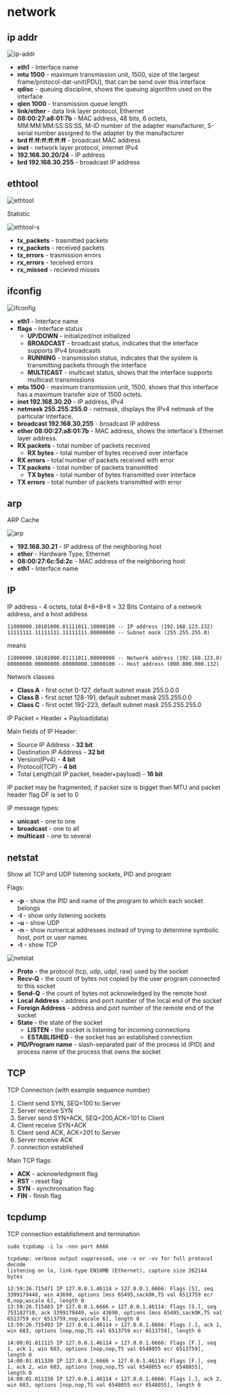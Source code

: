 # network


## ip addr

![ip-addr](screenshots/screenshot-ip-addr.png)

* **eth1** - Interface name
* **mtu 1500** - maximum transmission unit, 1500, size of the largest frame/protocol-dat-unit(PDU), that can be send over this interface
* **qdisc** - queuing discipline, shows the queuing algorithm used on the interface
* **qlen 1000** - transmission queue length
* **link/ether** - data link layer protocol, Ethernet
* **08:00:27:a8:01:7b** - MAC address, 48 bits, 6 octets, MM:MM:MM:SS:SS:SS, M-ID number of the adapter manufacturer, S-serial number assigned to the adapter by the manufacturer
* **brd ff:ff:ff:ff:ff:ff** - broadcast MAC address
* **inet** - network layer protocol, internet IPv4
* **192.168.30.20/24** - IP address
* **brd 192.168.30.255** - broadcast IP address


## ethtool

![ethtool](screenshots/screenshot-ethtool.png)

Statistic

![ethtool-s](screenshots/screenshot-ethtool-s.png)

* **tx_packets** - trasmitted packets
* **rx_packets** - received packets
* **tx_errors** - trasmission errors
* **rx_errors** - teceived errors
* **rx_missed** - recieved misses


## ifconfig

![ifconfig](screenshots/screenshot-ifconfig.png)

* **eth1** - Interface name
* **flags** - Interface status
    * **UP/DOWN** - initialized/not initialized 
    * **BROADCAST** - broadcast status, indicates that the interface supports IPv4 broadcasts
    * **RUNNING** - transmission status, indicates that the system is transmitting packets through the interface
    * **MULTICAST** - multicast status, shows that the interface supports multicast transmissions
* **mtu 1500** - maximum transmission unit, 1500, shows that this interface has a maximum transfer size of 1500 octets. 
* **inet 192.168.30.20** - IP address, IPv4
* **netmask 255.255.255.0** - netmask, displays the IPv4 netmask of the particular interface.
* **broadcast 192.168.30.255** - broadcast IP address
* **ether 08:00:27:a8:01:7b** - MAC address, shows the interface's Ethernet layer address. 
* **RX packets** - total number of packets received
    * **RX bytes** - total number of bytes received over interface
* **RX errors** - total number of packets received with error
* **TX packets** - total number of packets transmitted
    * **TX bytes** - total number of bytes transmitted over interface
* **TX errors** - total number of packets transmitted with error


## arp

ARP Cache

![arp](screenshots/screenshot-arp.png)

* **192.168.30.21** - IP address of the neighboring host
* **ether** - Hardware Type, Ethernet
* **08:00:27:6c:5d:2c** -  MAC address of the neighboring host
* **eth1** - Interface name

## IP

IP address - 4 octets, total 8+8+8+8 = 32 Bits
Contains of a network address, and a host address

```
11000000.10101000.01111011.10000100 -- IP address (192.168.123.132) 
11111111.11111111.11111111.00000000 -- Subnet mask (255.255.255.0)
```
means
```
11000000.10101000.01111011.00000000 -- Network address (192.168.123.0) 
00000000.00000000.00000000.10000100 -- Host address (000.000.000.132)
```

Network classes
* **Class A** - first octet 0-127, default subnet mask 255.0.0.0
* **Class B** - first octet 128-191, default subnet mask 255.255.0.0
* **Class C** - first octet 192-223, default subnet mask 255.255.255.0

IP Packet = Header + Payload(data)

Main fields of IP Header: 
* Source IP Address - **32 bit**
* Destination IP Address  - **32 bit**
* Version(IPv4) - **4 bit**
* Protocol(TCP) - **4 bit**
* Total Length(all IP packet, header+payload) - **16 bit**

IP packet may be fragmented, if packet size is bigget than MTU and packet header flag DF is set to 0

IP message types:
* **unicast** - one to one
* **broadcast** - one to all
* **multicast** - one to several


## netstat

Show all TCP and UDP listening sockets, PID and program

Flags:
* **-p** - show the PID and name of the program to which each socket belongs
* **-l** - show only listening sockets
* **-u** - show UDP
* **-n** - show numerical addresses instead of trying to determine symbolic host, port or user names
* **-t** - show TCP

![netstat](screenshots/screenshot-netstat.png)

* **Proto** - the protocol (tcp, udp, udpl, raw) used by the socket
* **Recv-Q** - the count of bytes not copied by the user program connected to this socket
* **Send-Q** - the count of bytes not acknowledged by the remote host
* **Local Address** - address and port number of the local end of the socket
* **Foreign Address** - address and port number of the remote end of the socket
* **State** - the state of the socket
    * **LISTEN** - the socket is listening for incoming connections
    * **ESTABLISHED** - the socket has an established connection
* **PID/Program name** - slash-separated  pair  of  the process id (PID) and process name of the process that owns the socket


## TCP

TCP Connection (with example sequence number)
1) Client send SYN, SEQ=100 to Server
2) Server receive SYN
3) Server send SYN+ACK, SEQ=200,ACK=101 to Client
4) Client receive SYN+ACK
5) Client send ACK, ACK=201 to Server
6) Server receive ACK
7) connection established

Main TCP flags:
* **ACK** - acknowledgment flag
* **RST** - reset flag
* **SYN** - synchronisation flag
* **FIN** - finish flag

## tcpdump

TCP connection establishment and termination

```
sudo tcpdump -i lo -nnn port 6666

tcpdump: verbose output suppressed, use -v or -vv for full protocol decode
listening on lo, link-type EN10MB (Ethernet), capture size 262144 bytes

13:59:26.715471 IP 127.0.0.1.46114 > 127.0.0.1.6666: Flags [S], seq 3399179448, win 43690, options [mss 65495,sackOK,TS val 6513759 ecr 0,nop,wscale 6], length 0
13:59:26.715483 IP 127.0.0.1.6666 > 127.0.0.1.46114: Flags [S.], seq 753182710, ack 3399179449, win 43690, options [mss 65495,sackOK,TS val 6513759 ecr 6513759,nop,wscale 6], length 0
13:59:26.715493 IP 127.0.0.1.46114 > 127.0.0.1.6666: Flags [.], ack 1, win 683, options [nop,nop,TS val 6513759 ecr 6513759], length 0

14:00:01.011115 IP 127.0.0.1.46114 > 127.0.0.1.6666: Flags [F.], seq 1, ack 1, win 683, options [nop,nop,TS val 6548055 ecr 6513759], length 0
14:00:01.011330 IP 127.0.0.1.6666 > 127.0.0.1.46114: Flags [F.], seq 1, ack 2, win 683, options [nop,nop,TS val 6548055 ecr 6548055], length 0
14:00:01.011338 IP 127.0.0.1.46114 > 127.0.0.1.6666: Flags [.], ack 2, win 683, options [nop,nop,TS val 6548055 ecr 6548055], length 0
```
